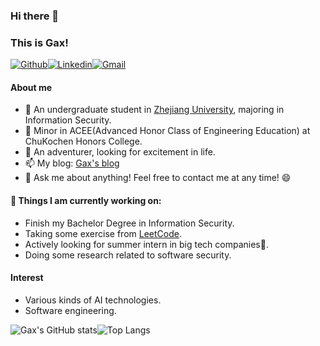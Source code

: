 ### Hi there 👋

### This is Gax!

[![Github](https://img.shields.io/badge/-Github-000?style=flat&logo=Github&logoColor=white)](https://github.com/Gax-c)[![Linkedin](https://img.shields.io/badge/-LinkedIn-blue?style=flat&logo=Linkedin&logoColor=white)](https://www.linkedin.com/in/zichen-xie-30845929b/)[![Gmail](https://img.shields.io/badge/-Gmail-c14438?style=flat&logo=Gmail&logoColor=white)](mailto:zichenxie0106@gmail.com)

#### About me 

- 🔭 An undergraduate student in [Zhejiang University](https://www.zju.edu.cn/english/), majoring in Information Security. 
- 📖 Minor in ACEE(Advanced Honor Class of Engineering Education) at ChuKochen Honors College.
- 👯 An adventurer, looking for excitement in life. 
- 📫 My blog: [Gax's blog](https://gax-c.github.io/)
- 💬 Ask me about anything! Feel free to contact me at any time! 😄



#### 🌱 Things I am currently working on: 

- Finish my Bachelor Degree in Information Security. 
- Taking some exercise from [LeetCode](https://leetcode.com/). 
- Actively looking for summer intern in big tech companies🚀. 
- Doing some research related to software security. 



#### Interest

- Various kinds of AI technologies. 
- Software engineering. 

![Gax's GitHub stats](https://github-readme-stats.vercel.app/api?username=Gax-c&show_icons=true&theme=tokyonight)![Top Langs](https://github-readme-stats.vercel.app/api/top-langs/?username=Gax-c&layout=compact&theme=tokyonight)

